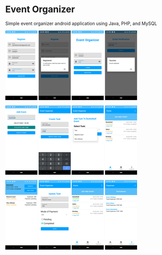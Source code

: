 # Event Organizer
Simple event organizer android application using Java, PHP, and MySQL

<p style="width: 100%;">
  <img src="https://github.com/markjim10/event_organizer/blob/main/images/0.png" width="20%">
  <img src="https://github.com/markjim10/event_organizer/blob/main/images/1.png" width="20%">
  <img src="https://github.com/markjim10/event_organizer/blob/main/images/2.png" width="20%">
  <img src="https://github.com/markjim10/event_organizer/blob/main/images/3.png" width="20%">
</p>
<p style="width: 100%;">
  <img src="https://github.com/markjim10/event_organizer/blob/main/images/4.png" width="20%">
  <img src="https://github.com/markjim10/event_organizer/blob/main/images/5.png" width="20%">
  <img src="https://github.com/markjim10/event_organizer/blob/main/images/6.png" width="20%">
  <img src="https://github.com/markjim10/event_organizer/blob/main/images/7.png" width="20%">
</p>
<p style="width: 100%;">
  <img src="https://github.com/markjim10/event_organizer/blob/main/images/8.png" width="20%">
  <img src="https://github.com/markjim10/event_organizer/blob/main/images/9.png" width="20%">
  <img src="https://github.com/markjim10/event_organizer/blob/main/images/10.png" width="20%">
  <img src="https://github.com/markjim10/event_organizer/blob/main/images/11.png" width="20%">
</p>
